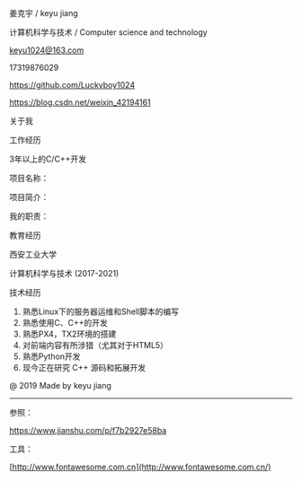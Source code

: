 姜克宇  /  keyu jiang

计算机科学与技术 / Computer science and technology

keyu1024@163.com

17319876029

https://github.com/Luckyboy1024

https://blog.csdn.net/weixin_42194161



关于我



工作经历

3年以上的C/C++开发

项目名称：

项目简介：

我的职责：



教育经历

西安工业大学

计算机科学与技术 (2017-2021)



技术经历

1. 熟悉Linux下的服务器运维和Shell脚本的编写
2. 熟悉使用C、C++的开发
3. 熟悉PX4，TX2环境的搭建
4. 对前端内容有所涉猎（尤其对于HTML5）
5. 熟悉Python开发
6. 现今正在研究 C++ 源码和拓展开发



@ 2019 Made by keyu jiang





------



参照：

https://www.jianshu.com/p/f7b2927e58ba

工具：

[http://www.fontawesome.com.cn](http://www.fontawesome.com.cn/)

